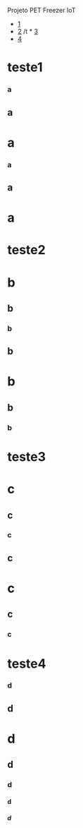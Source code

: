 Projeto PET Freezer IoT

  * [1](#teste1)
  * [2](#teste2)
  /t * [3](#teste3)
  * [4](#teste4)
  
  
  # teste1
  ### a
  ## a
  # a
  ### a
  ## a
  # a
  
  # teste2
  # b
  ## b
  ### b
  ## b
  # b
  ## b
  ### b
  
  # teste3
  # c
  ## c
  ### c
  ## c
  # c
  ## c
  ### c
  
  
  # teste4
  ### d
  ## d
  # d
  ## d
  ### d
  #### d
  ##### d
